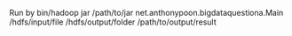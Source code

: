 Run by bin/hadoop jar /path/to/jar net.anthonypoon.bigdataquestiona.Main /hdfs/input/file /hdfs/output/folder /path/to/output/result
